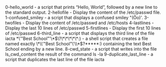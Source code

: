 0-hello_world -  a script that prints “Hello, World”, followed by a new line to the standard output.
2-hellofile - Display the content of the /etc/passwd file.
1-confused_smiley -  a script that displays a confused smiley "(Ôo)'.
3-twofiles - Display the content of /etc/passwd and /etc/hosts
4-lastlines - Display the last 10 lines of /etc/passwd
5-firstlines - Display the first 10 lines of /etc/passwd
6-third_line - a script that displays the third line of the file iacta
\*\\'"Best School"\'\\*$\?\*\*\*\*\*:) - a shell script that creates a file named exactly \*\\'"Best School"\'\\*$\?\*\*\*\*\*:) containing the text Best School ending by a new line.
8-cwd_state -  a script that writes into the file ls_cwd_content the result of the command ls -la
9-duplicate_last_line -  a script that duplicates the last line of the file iacta

